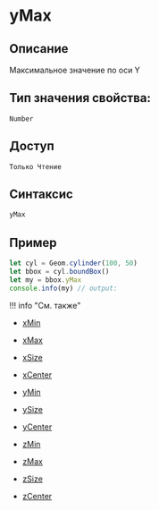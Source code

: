 # yMax

## Описание
Максимальное значение по оси Y

## Тип значения свойства:
`Number`

## Доступ
`Только Чтение`

## Синтаксис
``` javascript
yMax
```
## Пример
``` javascript linenums="1"
let cyl = Geom.cylinder(100, 50)
let bbox = cyl.boundBox()
let my = bbox.yMax
console.info(my) // output:
```
!!! info "См. также"

- [xMin](./xMin.md)

- [xMax](./xMax.md)

- [xSize](./xSize.md)

- [xCenter](./xCenter.md)

- [yMin](./yMin.md)

- [ySize](./ySize.md)

- [yCenter](./yCenter.md)

- [zMin](./zMin.md)

- [zMax](./zMax.md)

- [zSize](./zSize.md)

- [zCenter](./zCenter.md)
